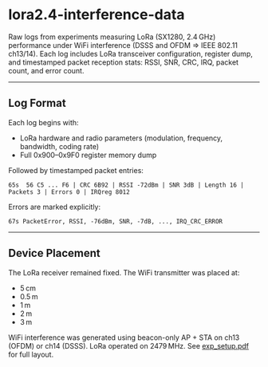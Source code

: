 # lora2.4-interference-data

Raw logs from experiments measuring LoRa (SX1280, 2.4 GHz) performance under WiFi interference (DSSS and OFDM => IEEE 802.11 ch13/14). Each log includes LoRa transceiver configuration, register dump, and timestamped packet reception stats: RSSI, SNR, CRC, IRQ, packet count, and error count.

---

## Log Format

Each log begins with:

- LoRa hardware and radio parameters (modulation, frequency, bandwidth, coding rate)
- Full 0x900–0x9F0 register memory dump

Followed by timestamped packet entries:

```
65s  56 C5 ... F6 | CRC 6B92 | RSSI -72dBm | SNR 3dB | Length 16 | Packets 3 | Errors 0 | IRQreg 8012
```

Errors are marked explicitly:

```
67s PacketError, RSSI, -76dBm, SNR, -7dB, ..., IRQ_CRC_ERROR
```

---

## Device Placement

The LoRa receiver remained fixed. The WiFi transmitter was placed at:

- 5 cm
- 0.5 m
- 1 m
- 2 m
- 3 m

WiFi interference was generated using beacon-only AP + STA on ch13 (OFDM) or ch14 (DSSS). LoRa operated on 2479 MHz. See [exp_setup.pdf](exp_setup.pdf) for full layout.

